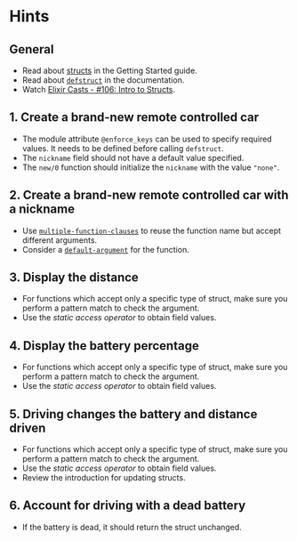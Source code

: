 # Hints

## General

- Read about [structs][getting-started-structs] in the Getting Started guide.
- Read about [`defstruct`][docs-defstruct] in the documentation.
- Watch [Elixir Casts - #106: Intro to Structs][elixir-casts].

## 1. Create a brand-new remote controlled car

- The module attribute `@enforce_keys` can be used to specify required values. It needs to be defined before calling `defstruct`.
- The `nickname` field should not have a default value specified.
- The `new/0` function should initialize the `nickname` with the value `"none"`.

## 2. Create a brand-new remote controlled car with a nickname

- Use [`multiple-function-clauses`][multiple-fn-clauses] to reuse the function name but accept different arguments.
- Consider a [`default-argument`][default-arg] for the function.

## 3. Display the distance

- For functions which accept only a specific type of struct, make sure you perform a pattern match to check the argument.
- Use the _static access operator_ to obtain field values.

## 4. Display the battery percentage

- For functions which accept only a specific type of struct, make sure you perform a pattern match to check the argument.
- Use the _static access operator_ to obtain field values.

## 5. Driving changes the battery and distance driven

- For functions which accept only a specific type of struct, make sure you perform a pattern match to check the argument.
- Use the _static access operator_ to obtain field values.
- Review the introduction for updating structs.

## 6. Account for driving with a dead battery

- If the battery is dead, it should return the struct unchanged.

[getting-started-structs]: https://hexdocs.pm/elixir/structs.html
[docs-defstruct]: https://hexdocs.pm/elixir/Kernel.html#defstruct/1
[elixir-casts]: https://elixircasts.io/intro-to-structs
[multiple-fn-clauses]: https://hexdocs.pm/elixir/modules-and-functions.html#function-definition
[default-arg]: https://hexdocs.pm/elixir/modules-and-functions.html#default-arguments
